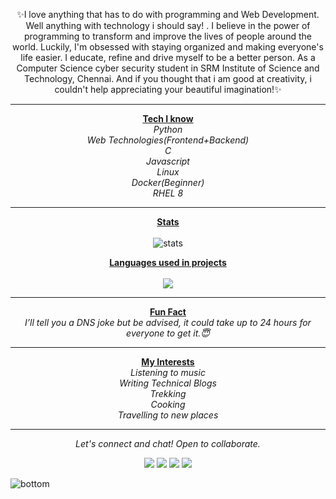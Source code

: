 
<!--
**yadvi12/yadvi12** is a ✨ _special_ ✨ repository because its `README.md` (this file) appears on your GitHub profile.

Here are some ideas to get you started:

- 🔭 I’m currently working on ...
- 🌱 I’m currently learning ...
- 👯 I’m looking to collaborate on ...
- 🤔 I’m looking for help with ...
- 💬 Ask me about ...
- 📫 How to reach me: ...
- 😄 Pronouns: ...
- ⚡ Fun fact: ...
-->

<p align = "center">✨I love anything that has to do with programming and Web Development. Well anything with technology i should say! . I believe in the power of programming to transform and improve the lives of people around the world. Luckily, I'm obsessed with staying organized and making everyone's life easier. I educate, refine and drive myself to be a better person. As a Computer Science cyber security student in SRM Institute of Science and Technology, Chennai. And if you thought that i am good at creativity, i couldn't help appreciating your beautiful imagination!✨</p>





<hr>
<p align="center">
  <u><b>Tech I know</b></u><br />
 <i>Python</i><br />
 <i>Web Technologies(Frontend+Backend)</i><br />
 <i>C</i><br />
  <i>Javascript</i><br />
  <i>Linux</i><br />
  <i>Docker(Beginner)</i><br />
 <i>RHEL 8</i>
  </p>
<hr>
<p align="center">
  <u><b>Stats</b></u><br /><br />
  <img src="https://github-readme-stats.vercel.app/api?username=yadvi12&show_icons=true&theme=nord" alt="stats">
  </p>
  <p align="center">
  <u><b>Languages used in projects</b></u><br /><br />
  <img src="https://github-readme-stats.vercel.app/api/top-langs/?username=yadvi12&layout=compact)">
  </p>
  
<hr>
<p align="center">
  <u><b>Fun Fact</b></u><br />
  <i>I’ll tell you a DNS joke but be advised, it could take up to 24 hours for everyone to get it.😇</i>
  </p>
<hr>
<p align="center">
  <u><b>My Interests</b></u><br />
 <i>Listening to music</i><br />
 <i>Writing Technical Blogs</i><br />
 <i>Trekking</i><br />
  <i>Cooking</i><br />
 <i>Travelling to new places</i>
<hr>
<p align="center">
  <i>Let's connect and chat! Open to collaborate.</i>

  <p align="center">
    <a href="https://twitter.com/ivday21" alt="Twitter"><img src="https://raw.githubusercontent.com/jayehernandez/jayehernandez/3f5402efef9a0ae89211a6e04609558e862ca616/readme/twitter-fill.svg"></a>
    <a href="https://www.linkedin.com/in/yadvibhalla1210" alt="Linkedin"><img src="https://raw.githubusercontent.com/jayehernandez/jayehernandez/3f5402efef9a0ae89211a6e04609558e862ca616/readme/linkedin-fill.svg"></a>
    <a href="mailto:yadvibhalla2002@gmail.com" alt="Contact me"><img src="https://raw.githubusercontent.com/jayehernandez/jayehernandez/3f5402efef9a0ae89211a6e04609558e862ca616/readme/mail-fill.svg"></a>
    <a href="https://medium.com/@iivday21" alt="My site"><img src="https://raw.githubusercontent.com/jayehernandez/jayehernandez/3f5402efef9a0ae89211a6e04609558e862ca616/readme/external-link-line.svg"></a>
  </p>

 
</p>
<img src="https://raw.githubusercontent.com/jayehernandez/jayehernandez/dcd7447c179f5a1131590b6ccba2223e879ab655/readme/bottom.svg" alt="bottom">
